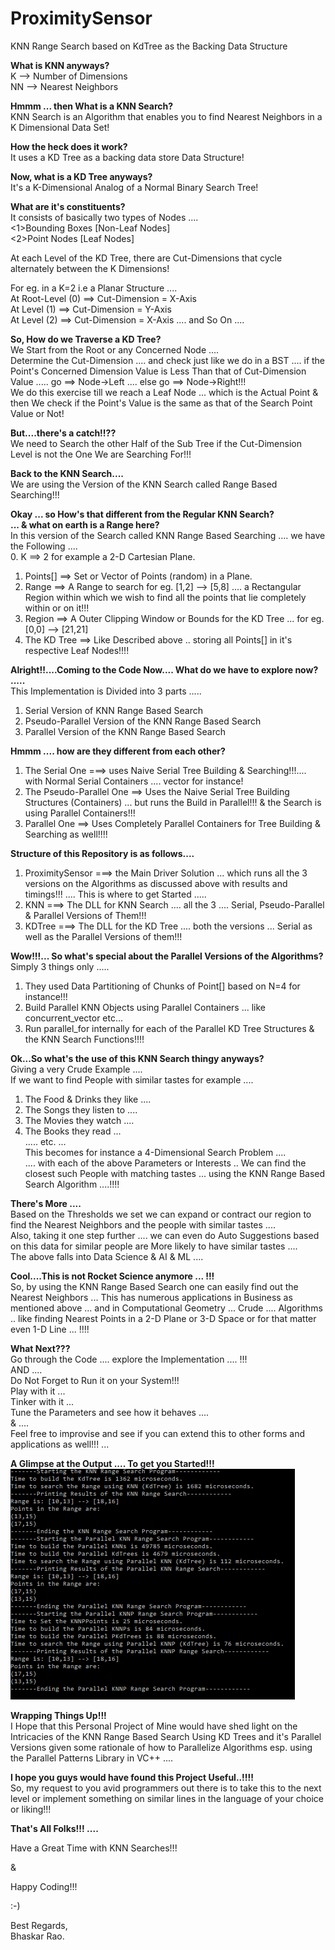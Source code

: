 # ProximitySensor
KNN Range Search based on KdTree as the Backing Data Structure

**What is KNN anyways? <br>**
K --> Number of Dimensions <br>
NN --> Nearest Neighbors <br>

**Hmmm ... then What is a KNN Search? <br>**
KNN Search is an Algorithm that enables you to find Nearest Neighbors in a K Dimensional Data Set! <br>

**How the heck does it work? <br>**
It uses a KD Tree as a backing data store Data Structure! <br>

**Now, what is a KD Tree anyways? <br>**
It's a K-Dimensional Analog of a Normal Binary Search Tree! <br>

**What are it's constituents?<br>**
It consists of basically two types of Nodes .... <br>
<1>Bounding Boxes [Non-Leaf Nodes] <br>
<2>Point Nodes [Leaf Nodes] <br>

At each Level of the KD Tree, there are Cut-Dimensions that cycle alternately between the K Dimensions! <br>

For eg. in a K=2 i.e a Planar Structure .... <br>
At Root-Level (0) ==> Cut-Dimension = X-Axis <br>
At Level (1) ==> Cut-Dimension = Y-Axis <br>
At Level (2) ==> Cut-Dimension = X-Axis .... and So On .... <br>

**So, How do we Traverse a KD Tree? <br>**
We Start from the Root or any Concerned Node .... <br>
Determine the Cut-Dimension .... and check just like we do in a BST .... if the Point's Concerned Dimension Value is Less Than that of Cut-Dimension Value ..... go ==> Node->Left .... else go ==> Node->Right!!! <br>
We do this exercise till we reach a Leaf Node ... which is the Actual Point & then We check if the Point's Value is the same as that of the Search Point Value or Not!<br>

**But....there's a catch!!?? <br>**
We need to Search the other Half of the Sub Tree if the Cut-Dimension Level is not the One We are Searching For!!! <br>

**Back to the KNN Search....<br>**
We are using the Version of the KNN Search called Range Based Searching!!! <br>

**Okay ... so How's that different from the Regular KNN Search? <br> ... & what on earth is a Range here? <br>**
In this version of the Search called KNN Range Based Searching .... we have the Following .... <br>
0. K ==> 2 for example a 2-D Cartesian Plane. <br>
1. Points[] ==> Set or Vector of Points (random) in a Plane. <br>
2. Range ==> A Range to search for eg. [1,2] --> [5,8] .... a Rectangular Region within which we wish to find all the points that lie completely within or on it!!! <br>
3. Region ==> A Outer Clipping Window or Bounds for the KD Tree ... for eg. [0,0] --> [21,21] <br>
4. The KD Tree ==> Like Described above .. storing all Points[] in it's respective Leaf Nodes!!!! <br>

**Alright!!....Coming to the Code Now.... What do we have to explore now? ..... <br>**
This Implementation is Divided into 3 parts ..... <br>
1. Serial Version of KNN Range Based Search <br>
2. Pseudo-Parallel Version of the KNN Range Based Search <br>
3. Parallel Version of the KNN Range Based Search <br>

**Hmmm .... how are they different from each other? <br>**
1. The Serial One ===> uses Naive Serial Tree Building & Searching!!!.... with Normal Serial Containers .... vector<int> for instance! <br>
2. The Pseudo-Parallel One ==> Uses the Naive Serial Tree Building Structures (Containers) ... but runs the Build in Parallel!!! & the Search is using Parallel Containers!!! <br>
3. Parallel One ==> Uses Completely Parallel Containers for Tree Building & Searching as well!!!! <br>

**Structure of this Repository is as follows.... <br>**
1. ProximitySensor ===> the Main Driver Solution ... which runs all the 3 versions on the Algorithms as discussed above with results and timings!!! .... This is where to get Started ..... <br>
2. KNN ===> The DLL for KNN Search .... all the 3 .... Serial, Pseudo-Parallel & Parallel Versions of Them!!! <br>
3. KDTree ===> The DLL for the KD Tree .... both the versions ... Serial as well as the Parallel Versions of them!!! <br>

**Wow!!!... So what's special about the Parallel Versions of the Algorithms? <br>**
Simply 3 things only ..... <br>
1. They used Data Partitioning of Chunks of Point[] based on N=4 for instance!!! <br>
2. Build Parallel KNN Objects using Parallel Containers ... like concurrent_vector<int> etc... <br>
3. Run parallel_for internally for each of the Parallel KD Tree Structures & the KNN Search Functions!!!! <br>

**Ok...So what's the use of this KNN Search thingy anyways? <br>**
Giving a very Crude Example .... <br>
If we want to find People with similar tastes for example .... <br>
1. The Food & Drinks they like .... <br>
2. The Songs they listen to .... <br>
3. The Movies they watch .... <br>
4. The Books they read ... <br>
..... etc. ... <br>
This becomes for instance a 4-Dimensional Search Problem .... <br> .... with each of the above Parameters or Interests .. We can find the closest such People with matching tastes ... using the KNN Range Based Search Algorithm ....!!!! <br>

**There's More .... <br>**
Based on the Thresholds we set we can expand or contract our region to find the Nearest Neighbors and the people with similar tastes .... <br>
Also, taking it one step further .... we can even do Auto Suggestions based on this data for similar people are More likely to have similar tastes .... <br>
The above falls into Data Science & AI & ML .... <br>

**Cool....This is not Rocket Science anymore ... !!! <br>**
So, by using the KNN Range Based Search one can easily find out the Nearest Neighbors ... This has numerous applications in Business as mentioned above ... and in Computational Geometry ... Crude .... Algorithms .. like finding Nearest Points in a 2-D Plane or 3-D Space or for that matter even 1-D Line ... !!!! <br>

**What Next??? <br>**
Go through the Code .... explore the Implementation .... !!! <br> AND .... <br>
Do Not Forget to Run it on your System!!! <br>
Play with it ... <br>
Tinker with it ... <br>
Tune the Parameters and see how it behaves .... <br>
& .... <br>
Feel free to improvise and see if you can extend this to other forms and applications as well!!! ... <br>

**A Glimpse at the Output .... To get you Started!!! <br>**
![Output of KNN Search Program](Output.PNG)   <br>

**Wrapping Things Up!!! <br>**
I Hope that this Personal Project of Mine would have shed light on the Intricacies of the KNN Range Based Search Using KD Trees and it's Parallel Versions given some rationale of how to Parallelize Algorithms esp. using the Parallel Patterns Library in VC++ .... <br>

**I hope you guys would have found this Project Useful..!!!! <br>**
So, my request to you avid programmers out there is to take this to the next level or implement something on similar lines in the language of your choice or liking!!! <br>

**That's All Folks!!! .... <br>**

Have a Great Time with KNN Searches!!! <br>

& <br>

Happy Coding!!! <br>

:-) <br>

Best Regards, <br>
Bhaskar Rao.
